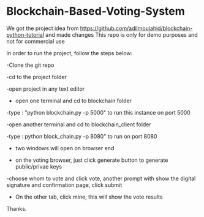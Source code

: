 # Blockchain-Based-Voting-System

We got the  project idea from https://github.com/adilmoujahid/blockchain-python-tutorial and made changes
This repo is only for demo purposes and not for commercial use

In order to run the project, follow the steps below:

  -Clone the git repo
  
  -cd to the project folder
  
  -open project in any text editor
  
  - open one terminal and cd to blockchain folder
  
  -type : "python blockchain.py -p 5000" to run this instance on port 5000
  
  -open another terminal and cd to blockchain_client folder
  
  -type : python block_chain.py -p 8080" to run on port 8080
  
  - two windows will open on browser end
  
  - on the voting browser, just click generate button to generate public/privae keys
  
  -choose whom to vote and click vote, another prompt with show the digital signature and confirmation page, click submit
  
  - On the other tab, click mine, this will show the vote results
  
  
  
  Thanks.
